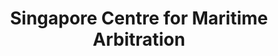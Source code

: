 ---
title: Singapore Centre for Maritime Arbitration
permalink: /dispute-resolution/arbitration/singapore-center-for-maritime-arbitration/
third_nav_title: Arbitration
---